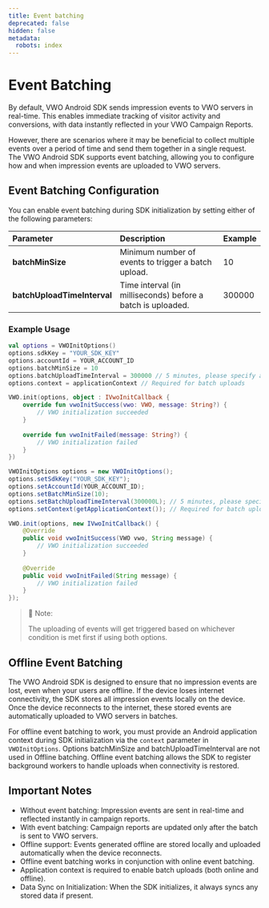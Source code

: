 ```yaml
---
title: Event batching
deprecated: false
hidden: false
metadata:
  robots: index
---
```

# Event Batching

By default, VWO Android SDK sends impression events to VWO servers in real-time. This enables immediate tracking of visitor activity and conversions, with data instantly reflected in your VWO Campaign Reports.

However, there are scenarios where it may be beneficial to collect multiple events over a period of time and send them together in a single request. The VWO Android SDK supports event batching, allowing you to configure how and when impression events are uploaded to VWO servers.

## Event Batching Configuration

You can enable event batching during SDK initialization by setting either of the following parameters:

| Parameter                   | Description                                                 | Example |
| :-------------------------- | :---------------------------------------------------------- | :------ |
| **batchMinSize**            | Minimum number of events to trigger a batch upload.         | 10      |
| **batchUploadTimeInterval** | Time interval (in milliseconds) before a batch is uploaded. | 300000  |

### Example Usage

```kotlin
val options = VWOInitOptions()
options.sdkKey = "YOUR_SDK_KEY"
options.accountId = YOUR_ACCOUNT_ID
options.batchMinSize = 10
options.batchUploadTimeInterval = 300000 // 5 minutes, please specify at least a few minutes
options.context = applicationContext // Required for batch uploads

VWO.init(options, object : IVwoInitCallback {
    override fun vwoInitSuccess(vwo: VWO, message: String?) {
        // VWO initialization succeeded
    }
    
    override fun vwoInitFailed(message: String?) {
        // VWO initialization failed
    }
})
```
```java
VWOInitOptions options = new VWOInitOptions();
options.setSdkKey("YOUR_SDK_KEY");
options.setAccountId(YOUR_ACCOUNT_ID);
options.setBatchMinSize(10);
options.setBatchUploadTimeInterval(300000L); // 5 minutes, please specify at least a few minutes
options.setContext(getApplicationContext()); // Required for batch uploads

VWO.init(options, new IVwoInitCallback() {
    @Override
    public void vwoInitSuccess(VWO vwo, String message) {
        // VWO initialization succeeded
    }
    
    @Override
    public void vwoInitFailed(String message) {
        // VWO initialization failed
    }
});
```

> 📝 Note:
>
> The uploading of events will get triggered based on whichever condition is met first if using both options.

## Offline Event Batching

The VWO Android SDK is designed to ensure that no impression events are lost, even when your users are offline. If the device loses internet connectivity, the SDK stores all impression events locally on the device. Once the device reconnects to the internet, these stored events are automatically uploaded to VWO servers in batches.

For offline event batching to work, you must provide an Android application context during SDK initialization via the `context` parameter in `VWOInitOptions`. Options batchMinSize and batchUploadTimeInterval are not used in Offline batching. Offline event batching allows the SDK to register background workers to handle uploads when connectivity is restored.

## Important Notes

* Without event batching: Impression events are sent in real-time and reflected instantly in campaign reports.
* With event batching: Campaign reports are updated only after the batch is sent to VWO servers.
* Offline support: Events generated offline are stored locally and uploaded automatically when the device reconnects.
* Offline event batching works in conjunction with online event batching.
* Application context is required to enable batch uploads (both online and offline).
* Data Sync on Initialization: When the SDK initializes, it always syncs any stored data if present.
